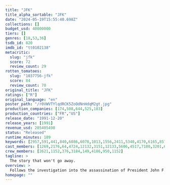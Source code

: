 ```yaml
---
title: "JFK"
title_alpha_sortable: "JFK"
date: "2024-05-19T15:55:40.698Z"
collections: []
budget_usd: 40000000
tiers: []
genres: [18,53,36]
tsdb_id: 820
imdb_id: "tt0102138"
metacritic:
  slug: "jfk"
  score: 72
  review_count: 29
rotten_tomatoes:
  slug: "1037756-jfk"
  score: 84
  review_count: 70
original_title: "JFK"
ratings: ["R"]
original_language: "en"
poster_path: "/r0VWVTYlqdRCK5ZoOdNnHdqM2gt.jpg"
production_companies: [174,508,644,525,183]
production_countries: ["FR","US"]
release_date: "1991-12-20"
release_years: [1991]
revenue_usd: 205405498
status: "Released"
runtime_minutes: 189
keywords: [2957,591,441,840,6086,6078,1013,1556,2411,5340,4170,6165,8570,10410,33518,34079,170548,190434,192279,208992,214780,254459,258137]
cast_members: [1269,2176,64,4724,12132,3151,12133,5606,4517,7180,3201,6067,6837,12134,55636,68812,1535,7132,12139,4201,68180,41737,21708,994259,553478,4029,14101,12122,11805,8349,21111]
crew_members: [2621,1152,376,3184,149,4186,950,1152]
tagline: >
  The story that won't go away.
overview: >
  Follows the investigation into the assassination of President John F. Kennedy led by New Orleans district attorney Jim Garrison.
homepage: ""
---
```

